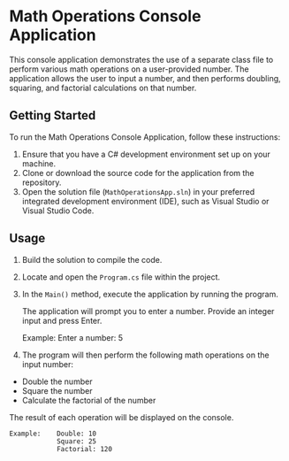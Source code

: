 # Math Operations Console Application

This console application demonstrates the use of a separate class file to perform various math operations on a user-provided number. The application allows the user to input a number, and then performs doubling, squaring, and factorial calculations on that number.

## Getting Started

To run the Math Operations Console Application, follow these instructions:

1. Ensure that you have a C# development environment set up on your machine.
2. Clone or download the source code for the application from the repository.
3. Open the solution file (`MathOperationsApp.sln`) in your preferred integrated development environment (IDE), such as Visual Studio or Visual Studio Code.

## Usage

1. Build the solution to compile the code.
2. Locate and open the `Program.cs` file within the project.
3. In the `Main()` method, execute the application by running the program.

   The application will prompt you to enter a number. Provide an integer input and press Enter.
   
   Example:    Enter a number: 5


4. The program will then perform the following math operations on the input number:
- Double the number
- Square the number
- Calculate the factorial of the number

The result of each operation will be displayed on the console.

    Example:    Double: 10
                Square: 25
                Factorial: 120

                

